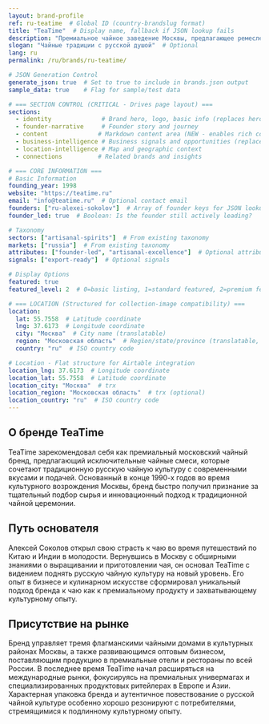 ```yaml
---
layout: brand-profile
ref: ru-teatime  # Global ID (country-brandslug format)
title: "TeaTime"  # Display name, fallback if JSON lookup fails
description: "Премиальное чайное заведение Москвы, предлагающее ремесленные чайные смеси и исключительные чайные церемонии в современной обстановке с традиционным русским влиянием."
slogan: "Чайные традиции с русской душой"  # Optional
lang: ru
permalink: /ru/brands/ru-teatime/

# JSON Generation Control
generate_json: true  # Set to true to include in brands.json output
sample_data: true    # Flag for sample/test data

# === SECTION CONTROL (CRITICAL - Drives page layout) ===
sections:
  - identity              # Brand hero, logo, basic info (replaces hero)
  - founder-narrative     # Founder story and journey
  - content              # Markdown content area (NEW - enables rich content)
  - business-intelligence # Business signals and opportunities (replaces growth-signals)
  - location-intelligence # Map and geographic context
  - connections          # Related brands and insights

# === CORE INFORMATION ===
# Basic Information
founding_year: 1998
website: "https://teatime.ru"
email: "info@teatime.ru"  # Optional contact email
founders: ["ru-alexei-sokolov"]  # Array of founder keys for JSON lookup
founder_led: true  # Boolean: Is the founder still actively leading?

# Taxonomy
sectors: ["artisanal-spirits"]  # From existing taxonomy
markets: ["russia"]  # From existing taxonomy
attributes: ["founder-led", "artisanal-excellence"]  # Optional attributes
signals: ["export-ready"]  # Optional signals

# Display Options
featured: true
featured_level: 2  # 0=basic listing, 1=standard featured, 2=premium featured

# === LOCATION (Structured for collection-image compatibility) ===
location:
  lat: 55.7558  # Latitude coordinate
  lng: 37.6173  # Longitude coordinate
  city: "Москва"  # City name (translatable)
  region: "Московская область"  # Region/state/province (translatable, optional)
  country: "ru"  # ISO country code

# Location - Flat structure for Airtable integration
location_lng: 37.6173  # Longitude coordinate
location_lat: 55.7558  # Latitude coordinate
location_city: "Москва"  # trx
location_region: "Московская область"  # trx (optional)
location_country: "ru"  # ISO country code
---
```


## О бренде TeaTime

TeaTime зарекомендовал себя как премиальный московский чайный бренд, предлагающий исключительные чайные смеси, которые сочетают традиционную русскую чайную культуру с современными вкусами и подачей. Основанный в конце 1990-х годов во время культурного возрождения Москвы, бренд быстро получил признание за тщательный подбор сырья и инновационный подход к традиционной чайной церемонии.

## Путь основателя

Алексей Соколов открыл свою страсть к чаю во время путешествий по Китаю и Индии в молодости. Вернувшись в Москву с обширными знаниями о выращивании и приготовлении чая, он основал TeaTime с видением поднять русскую чайную культуру на новый уровень. Его опыт в бизнесе и кулинарном искусстве сформировал уникальный подход бренда к чаю как к премиальному продукту и захватывающему культурному опыту.

## Присутствие на рынке

Бренд управляет тремя флагманскими чайными домами в культурных районах Москвы, а также развивающимся оптовым бизнесом, поставляющим продукцию в премиальные отели и рестораны по всей России. В последнее время TeaTime начал расширяться на международные рынки, фокусируясь на премиальных универмагах и специализированных продуктовых ритейлерах в Европе и Азии. Характерная упаковка бренда и аутентичное повествование о русской чайной культуре особенно хорошо резонируют с потребителями, стремящимися к подлинному культурному опыту.

